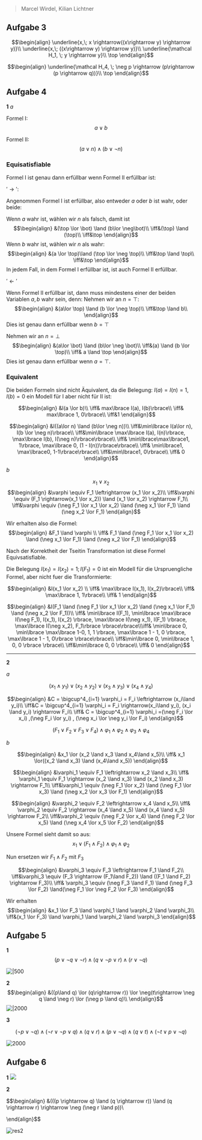 
> Marcel Wirdel, Kilian Lichtner

## Aufgabe 3

$$\begin{align}
\underline{x,\; x \rightarrow((x\rightarrow y) \rightarrow y)}\\
\underline{x,\; ((x\rightarrow y) \rightarrow y)}\\
\underline{\mathcal H_1, \; y \rightarrow y}\\
\top
\end{align}$$

$$\begin{align}
\underline{\mathcal H_4, \; \neg p \rightarrow (p\rightarrow (p \rightarrow q))}\\
\top
\end{align}$$

## Aufgabe 4

__1__
_a_

Formel I:
$$
a \lor b
$$

Formel II:
$$
(a \lor n) \land (b\lor \neg n)
$$

### Equisatisfiable
Formel I ist genau dann erfüllbar wenn Formel II erfüllbar ist:

$'\rightarrow'$:

Angenommen Formel I ist erfüllbar, also entweder $a$ oder $b$ ist wahr, oder beide:


Wenn $a$ wahr ist, wählen wir $n$ als falsch, damit ist 
$$\begin{align}
&(\top \lor \bot) \land (b\lor \neg\bot)\\
\iff&(\top) \land (\top)\\
\iff&\top
\end{align}$$
Wenn $b$ wahr ist, wählen wir $n$ als wahr:
$$\begin{align}
&(a \lor \top)\land (\top \lor \neg \top)\\
\iff&\top \land \top\\
\iff&\top
\end{align}$$
In jedem Fall, in dem Formel I erfüllbar ist, ist auch Formel II erfüllbar.

$'\leftarrow'$

Wenn Formel II erfüllbar ist, dann muss mindestens einer der beiden Variablen $a, b$ wahr sein, denn:
Nehmen wir an $n = \top$:
$$\begin{align}
&(a\lor \top) \land (b \lor \neg \top)\\
\iff&\top \land b\\
\end{align}$$
Dies ist genau dann erfüllbar wenn $b  = \top$

Nehmen wir an $n = \bot$
$$\begin{align}
&(a\lor \bot) \land (b\lor \neg \bot)\\
\iff&(a) \land (b \lor \top)\\
\iff& a \land \top
\end{align}$$
Dies ist genau dann erfüllbar wenn $a = \top$.

### Equivalent

Die beiden Formeln sind nicht Äquivalent, da die Belegung:
$I(a) = I(n) = 1, I(b) = 0$ ein Modell für I aber nicht für II ist:

$$\begin{align}
&I(a \lor b)\\
\iff& max\lbrace I(a), I(b)\rbrace\\
\iff& max\lbrace 1, 0\rbrace\\
\iff&1
\end{align}$$

$$\begin{align}
&I((a\lor n) \land (b\lor \neg n))\\
\iff&\min\lbrace I(a\lor n), I(b \lor \neg n)\rbrace\\
\iff&\min\lbrace \max\lbrace I(a), I(n)\rbrace, \max\lbrace I(b), I(\neg n)\rbrace\rbrace\\
\iff& \min\lbrace\max\lbrace1, 1\rbrace, \max\lbrace 0, (1 - I(n))\rbrace\rbrace\\
\iff& \min\lbrace1, \max\lbrace0, 1-1\rbrace\rbrace\\
\iff&\min\lbrace1, 0\rbrace\\
\iff& 0
\end{align}$$

_b_

$$
x_1 \lor x_2
$$
$$\begin{align}
&\varphi \equiv F_1 \leftrightarrow (x_1 \lor x_2)\\
\iff&\varphi \equiv (F_1 \rightarrow(x_1 \lor x_2)) \land (x_1 \lor x_2) \rightarrow F_1\\
\iff&\varphi \equiv (\neg F_1 \lor x_1 \lor x_2) \land (\neg x_1 \lor F_1) \land (\neg x_2 \lor F_1)
\end{align}$$

Wir erhalten also die Formel:
$$\begin{align}
&F_1 \land \varphi \\
\iff& F_1 \land (\neg F_1 \lor x_1 \lor x_2) \land (\neg x_1 \lor F_1) \land (\neg x_2 \lor F_1)
\end{align}$$


Nach der Korrektheit der Tseitin Transformation ist diese Formel Equivsatisfiable.

Die Belegung $I(x_1) = I(x_2) = 1; I(F_1) = 0$ ist ein Modell für die Urspruengliche Formel, aber nicht fuer die Transformierte:

$$\begin{align}
&I(x_1 \lor x_2) \\
\iff& \max\lbrace I(x_1), I(x_2)\rbrace\\
\iff& \max\lbrace 1, 1\rbrace\\
\iff& 1
\end{align}$$

$$\begin{align}
&I(F_1 \land (\neg F_1 \lor x_1 \lor x_2) \land (\neg x_1 \lor F_1) \land (\neg x_2 \lor F_1))\\
\iff& \min\lbrace I(F_1), \min\lbrace \max\lbrace I(\neg F_1), I(x_1), I(x_2) \rbrace, \max\lbrace I(\neg x_1), I(F_1) \rbrace, \max\lbrace I(\neg x_2), F_1\rbrace  \rbrace\rbrace\\\iff&
\min\lbrace 0, \min\lbrace \max\lbrace 1-0, 1, 1 \rbrace, \max\lbrace 1 - 1, 0 \rbrace, \max\lbrace 1 - 1, 0\rbrace  \rbrace\rbrace\\
\iff&\min\lbrace 0, \min\lbrace 1, 0, 0 \rbrace \rbrace\\
\iff&\min\lbrace 0, 0 \rbrace\\
\iff& 0
\end{align}$$

---

__2__

_a_

$$(x_1 \land y_1) \lor (x_2 \land y_2) \lor (x_3 \land y_3) \lor (x_4 \land y_4)$$

$$\begin{align}
&C = \bigcup^4_{i=1}  \varphi_i = F_i \leftrightarrow (x_i\land y_i)\\
\iff&C = \bigcup^4_{i=1}  \varphi_i = F_i \rightarrow(x_i\land y_i), (x_i \land y_i) \rightarrow F_i\\
\iff& C = \bigcup^4_{i=1}  \varphi_i =(\neg F_i \lor x_i) ,(\neg F_i \lor y_i) , (\neg x_i \lor \neg y_i \lor F_i)
\end{align}$$

$$(F_1 \lor F_2 \lor F_3 \lor F_4) \land \varphi_1 \land \varphi_2 \land \varphi_3 \land \varphi_4$$



_b_


$$\begin{align}
&x_1 \lor (x_2 \land x_3 \land x_4\land x_5)\\
\iff& x_1 \lor((x_2 \land x_3) \land (x_4\land x_5))
\end{align}$$

$$\begin{align}
&\varphi_1 \equiv
F_1 \leftrightarrow x_2 \land x_3\\
\iff& \varphi_1 \equiv F_1 \rightarrow (x_2 \land x_3) \land (x_2 \land x_3) \rightarrow F_1\\
\iff&\varphi_1 \equiv (\neg F_1 \lor x_2) \land (\neg F_1 \lor x_3) \land (\neg x_2 \lor x_3 \lor F_1)
\end{align}$$


$$\begin{align}
&\varphi_2 \equiv
F_2 \leftrightarrow x_4 \land x_5\\
\iff& \varphi_2 \equiv F_2 \rightarrow (x_4 \land x_5) \land (x_4 \land x_5) \rightarrow F_2\\
\iff&\varphi_2 \equiv (\neg F_2 \lor x_4) \land (\neg F_2 \lor x_5) \land (\neg x_4 \lor x_5 \lor F_2)
\end{align}$$


Unsere Formel sieht damit so aus:
$$x_1 \lor (F_1 \land F_2) \land \varphi_1 \land \varphi_2$$

Nun ersetzen wir $F_1 \land F_2$ mit $F_3$

$$\begin{align}
&\varphi_3 \equiv F_3 \leftrightarrow F_1 \land F_2\\
\iff&\varphi_3 \equiv (F_3 \rightarrow (F_1\land F_2)) \land ((F_1 \land F_2) \rightarrow F_3)\\
\iff& \varphi_3 \equiv (\neg F_3 \land F_1) \land (\neg F_3 \lor F_2) \land(\neg F_1 \lor \neg F_2 \lor F_3)
\end{align}$$

Wir erhalten
$$\begin{align}
&x_1 \lor F_3 \land \varphi_1 \land \varphi_2 \land \varphi_3\\
\iff&(x_1 \lor F_3) \land \varphi_1 \land \varphi_2 \land \varphi_3
\end{align}$$


## Aufgabe 5

__1__
$$(p \lor \neg q \lor \neg r) \land (q \lor \neg p \lor r) \land(r\lor \neg q)$$

![|500](dpll1.excalidraw )

__2__
$$\begin{align}
&((p\land q) \lor (q\rightarrow r)) \lor \neg(t\rightarrow \neg q \land \neg r) \lor (\neg p \land q)\\
\end{align}$$
![|2000](dpll2.excalidraw)

__3__

$$
(\neg p \lor \neg q) \land (\neg r \lor \neg p \lor q) \land (q\lor r) \land(p \lor \neg q) \land (q\lor t) \land(\neg t \lor p\lor \neg q)
$$

![2000](dpll3.excalidraw)


## Aufgabe 6
__1__
![](res1.excalidraw)

__2__

$$\begin{align}
&(((p \rightarrow q) \land (q \rightarrow r)) \land (q \rightarrow r) \rightarrow \neg (\neg r \land p))\\

\end{align}$$

![res2](res2.png)

